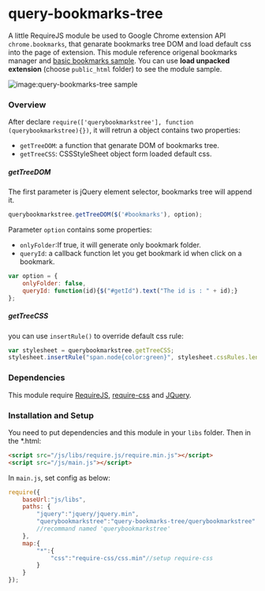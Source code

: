 # query-bookmarks-tree

A little RequireJS module be used to Google Chrome extension API `chrome.bookmarks`, that genarate bookmarks tree DOM and load default css into the page of extension. This module reference origenal bookmarks manager and [basic bookmarks sample]. You can use **load unpacked extension** (choose `public_html` folder) to see the module sample. 

![image:query-bookmarks-tree sample](http://i.imgur.com/vqkJNYe.png "query-bookmarks-tree sample")

 [basic bookmarks sample]: <https://chromium.googlesource.com/chromium/src/+/master/chrome/common/extensions/docs/examples/api/bookmarks/basic/>

### Overview
After declare `require(['querybookmarkstree'], function (querybookmarkstree){})`, it will retrun a object contains two properties:
*   `getTreeDOM`: a function that genarate DOM of bookmarks tree.
*   `getTreeCSS`: CSSStyleSheet object form loaded default css.

##### getTreeDOM
The first parameter is jQuery element selector, bookmarks tree will append it.

```javascript 
querybookmarkstree.getTreeDOM($('#bookmarks'), option);
```

Parameter `option`  contains some properties:

* `onlyFolder`:If true, it will generate only bookmark folder.
* `queryId`: a callback function let you get bookmark id when click on a bookmark.

```javascript
var option = {
    onlyFolder: false,
    queryId: function(id){$("#getId").text("The id is : " + id);}
};
```

##### getTreeCSS

you can use `insertRule()` to override default css rule:

```javascript
var stylesheet = querybookmarkstree.getTreeCSS;
stylesheet.insertRule("span.node{color:green}", stylesheet.cssRules.length);
```

### Dependencies

This module require [RequireJS], [require-css] and [JQuery].

[RequireJS]: <http://requirejs.org/>
[require-css]: <https://github.com/guybedford/require-css>
[JQuery]: <https://jquery.com/>

### Installation and Setup
You need to  put dependencies and this module in your `libs` folder. Then in the *.html:
```html
<script src="/js/libs/require.js/require.min.js"></script>
<script src="/js/main.js"></script>
```
In `main.js`, set config as below:
```javascript
require({
    baseUrl:"js/libs",
    paths: {
        "jquery":"jquery/jquery.min",
        "querybookmarkstree":"query-bookmarks-tree/querybookmarkstree"
        //recommand named 'querybookmarkstree'
    },
    map:{
        "*":{
            "css":"require-css/css.min"//setup require-css
        }
    }
});
```